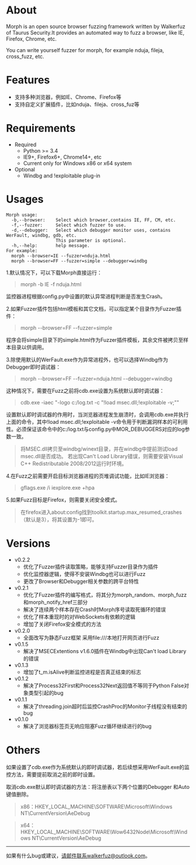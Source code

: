 # About

Morph is an open source browser fuzzing framework written by Walkerfuz of Taurus Security.It provides an automated way to fuzz a browser, like IE, Firefox, Chrome, etc.

You can write yourself fuzzer for morph, for example nduja, fileja, cross_fuzz, etc.

# Features

* 支持多种浏览器，例如IE、Chrome、Firefox等
* 支持自定义扩展插件，比如nduja、fileja、cross_fuz等

# Requirements

* Required
    * Python >= 3.4
    * IE9+, Firefox6+, Chrome14+, etc
    * Current only for Windows x86 or x64 system
* Optional
    * Windbg and !exploitable plug-in

# Usages

	Morph usage:
	  -b,--browser:    Select which browser,contains IE, FF, CM, etc.
	  -f,--fuzzer:     Select which fuzzer to use.
	  -d,--debugger:   Select which debugger monitor uses, contains WerFault, windbg, gdb, etc.
					   This parameter is optional.
	  -h,--help:       help message.
	For example:
	  morph --browser=IE --fuzzer=nduja.html
	  morph --browser=FF --fuzzer=simple --debugger=windbg

1.默认情况下，可以下载Morph直接运行：

> morph -b IE -f nduja.html

监控器进程根据config.py中设置的默认异常进程判断是否发生Crash。

2.如果Fuzzer插件包括html模板和其它文档，可以指定某个目录作为Fuzzer插件：

> morph --browser=FF --fuzzer=simple

程序会将simple目录下的simple.html作为Fuzzer插件模板，其余文件被拷贝至样本目录以供调用。

3.除使用默认的WerFault.exe作为异常进程外，也可以选择Windbg作为Debugger即时调试器：

> morph --browser=FF --fuzzer=nduja.html --debugger=windbg

这种情况下，需要在Fuzz之前将cdb.exe设置为系统默认即时调试器：

> cdb.exe -iaec "-logo c:/log.txt -c \"!load msec.dll;!exploitable -v;\""

设置默认即时调试器的作用时，当浏览器进程发生崩溃时，会调用cdb.exe并执行上面的命令，其中!load msec.dll;!exploitable -v命令用于判断漏洞样本的可利用性。必须保证该命令中的c:/log.txt与config.py中MOR_DEBUGGERS对应的log参数一致。

> 将MSEC.dll拷贝至windbg/winext目录，并在windbg中提前测试load msec.dll是否成功。
若出现Can't Load Library错误，则需要安装Visual C++ Redistributable 2008/2012运行时环境。

4.在Fuzz之前需要开启目标浏览器进程的页堆调试功能，比如IE浏览器：

> gflags.exe /i iexplore.exe +hpa

5.如果Fuzz目标是Firefox，则需要关闭安全模式。
> 在firefox进入about:config找到toolkit.startup.max_resumed_crashes（默认是3），将其设置为-1即可。

# Versions

* v0.2.2
	* 优化了Fuzzer插件读取策略，能够支持Fuzzer目录作为插件
	* 优化监控器逻辑，使得不安装Windbg也可以进行Fuzz
	* 更改了Browser和Debugger相关参数的跨平台特性
* v0.2.1
	* 优化了Fuzzer插件的编写格式，将其分为morph_random、morph_fuzz和morph_notify_href三部分
	* 解决了连续两个样本存在Crash时Morph序号读取死循环的错误
    * 优化了样本重现时的对WebSockets有依赖的逻辑
	* 增加了关闭Firefox安全模式的方法
* v0.2.0
	* 全面改写为静态Fuzz框架 采用file:///本地打开网页进行Fuzz
* v0.1.5
	* 解决了MSECExtentions v1.6.0插件在Windbg中出现Can't load Library的错误
* v0.1.3
	* 增加了t_m.isAlive判断监控进程是否真正结束的标志
* v0.1.2
	* 解决了Process32First和Process32Next返回值不等同于Python False对象类型引起的bug
* v0.1.1
	* 解决了threading.join超时后监控CrashProc的Monitor子线程没有结束的bug
* v0.1.0
	* 解决了浏览器标签页无响应阻塞Fuzz循环继续进行的bug

# Others

如果设置了cdb.exe作为系统默认的即时调试器，若后续想采用WerFault.exe的监控方法，需要提前取消之前的即时设置。

取消cdb.exe默认即时调试器的方法：将注册表以下两个位置的Debugger 和Auto键值删除。

> x86：HKEY_LOCAL_MACHINE\SOFTWARE\Microsoft\Windows NT\CurrentVersion\AeDebug

> x64： HKEY_LOCAL_MACHINE\SOFTWARE\Wow6432Node\Microsoft\Windows NT\CurrentVersion\AeDebug

------

如果有什么bug或建议，请邮件联系walkerfuz@outlook.com。
